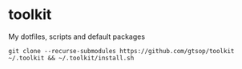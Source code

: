 # toolkit

My dotfiles, scripts and default packages

```
git clone --recurse-submodules https://github.com/gtsop/toolkit ~/.toolkit && ~/.toolkit/install.sh
```
